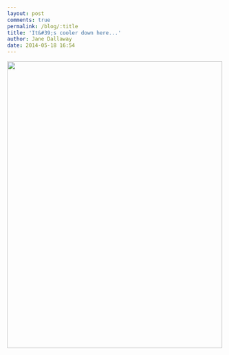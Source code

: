 ```yaml
---
layout: post
comments: true
permalink: /blog/:title
title: 'It&#39;s cooler down here...'
author: Jane Dallaway
date: 2014-05-18 16:54
---
```


<div><a href="//static.skitters.dallaway.com/tp_IMG_20140518_160204.jpg"><img src="//static.skitters.dallaway.com/tp_thumb_IMG_20140518_160204.jpg" width="500" height="667"/></a></div>


  
      
